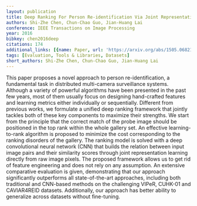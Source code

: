 ```yaml
---
layout: publication
title: Deep Ranking For Person Re-identification Via Joint Representation Learning
authors: Shi-Zhe Chen, Chun-Chao Guo, Jian-Huang Lai
conference: IEEE Transactions on Image Processing
year: 2016
bibkey: chen2016deep
citations: 174
additional_links: [{name: Paper, url: 'https://arxiv.org/abs/1505.06821'}]
tags: [Evaluation, Tools & Libraries, Datasets]
short_authors: Shi-Zhe Chen, Chun-Chao Guo, Jian-Huang Lai
---
```

This paper proposes a novel approach to person re-identification, a
fundamental task in distributed multi-camera surveillance systems. Although a
variety of powerful algorithms have been presented in the past few years, most
of them usually focus on designing hand-crafted features and learning metrics
either individually or sequentially. Different from previous works, we
formulate a unified deep ranking framework that jointly tackles both of these
key components to maximize their strengths. We start from the principle that
the correct match of the probe image should be positioned in the top rank
within the whole gallery set. An effective learning-to-rank algorithm is
proposed to minimize the cost corresponding to the ranking disorders of the
gallery. The ranking model is solved with a deep convolutional neural network
(CNN) that builds the relation between input image pairs and their similarity
scores through joint representation learning directly from raw image pixels.
The proposed framework allows us to get rid of feature engineering and does not
rely on any assumption. An extensive comparative evaluation is given,
demonstrating that our approach significantly outperforms all state-of-the-art
approaches, including both traditional and CNN-based methods on the challenging
VIPeR, CUHK-01 and CAVIAR4REID datasets. Additionally, our approach has better
ability to generalize across datasets without fine-tuning.